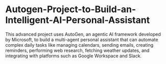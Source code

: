 # Autogen-Project-to-Build-an-Intelligent-AI-Personal-Assistant
This advanced project uses AutoGen, an agentic AI framework developed by Microsoft, to build a multi-agent personal assistant that can automate complex daily tasks like managing calendars, sending emails, creating reminders, performing web research, fetching weather updates, and integrating with platforms such as Google Workspace and Slack.
